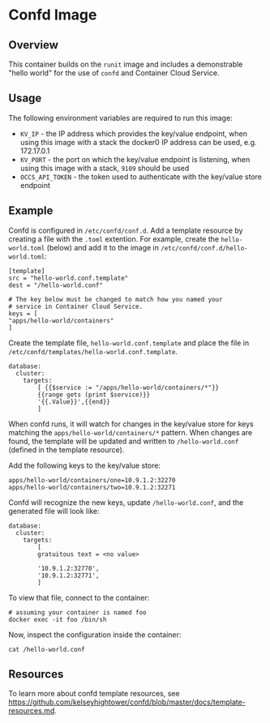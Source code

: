 # Confd Image

## Overview

This container builds on the `runit` image and  includes a demonstrable
"hello world" for the use of `confd` and Container Cloud Service.

## Usage

The following environment variables are required to run this image:

* `KV_IP` - the IP address which provides the key/value endpoint, when using this image with a stack the docker0 IP address can be used, e.g. 172.17.0.1
* `KV_PORT` - the port on which the key/value endpoint is listening, when using this image with a stack, `9109` should be used
* `OCCS_API_TOKEN` - the token used to authenticate with the key/value store endpoint

## Example

Confd is configured in `/etc/confd/conf.d`. Add a template resource by creating a file with the `.toml` extention. For example, create the `hello-world.toml` (below) and add it to the image in `/etc/confd/conf.d/hello-world.toml`:

```
[template]
src = "hello-world.conf.template"
dest = "/hello-world.conf"

# The key below must be changed to match how you named your
# service in Container Cloud Service.
keys = [
"apps/hello-world/containers"
]
```

Create the template file, `hello-world.conf.template` and place the file in `/etc/confd/templates/hello-world.conf.template`.

```
database:
  cluster:
    targets:
        [ {{$service := "/apps/hello-world/containers/*"}}
        {{range gets (print $service)}}
        '{{.Value}}',{{end}}
        ]
```

When confd runs, it will watch for changes in the key/value store for keys matching the `apps/hello-world/containers/*` pattern. When changes are found, the template will be updated and written to `/hello-world.conf` (defined in the template resource).

Add the following keys to the key/value store:

```
apps/hello-world/containers/one=10.9.1.2:32270
apps/hello-world/containers/two=10.9.1.2:32271
```

Confd will recognize the new keys, update `/hello-world.conf`, and the generated file will look like:

```
database:
  cluster:
    targets:
        [
        gratuitous text = <no value>

        '10.9.1.2:32770',
        '10.9.1.2:32771',
        ]
```

To view that file, connect to the container:

```
# assuming your container is named foo
docker exec -it foo /bin/sh
```

Now, inspect the configuration inside the container:

```
cat /hello-world.conf
```

## Resources

To learn more about confd template resources, see https://github.com/kelseyhightower/confd/blob/master/docs/template-resources.md.
